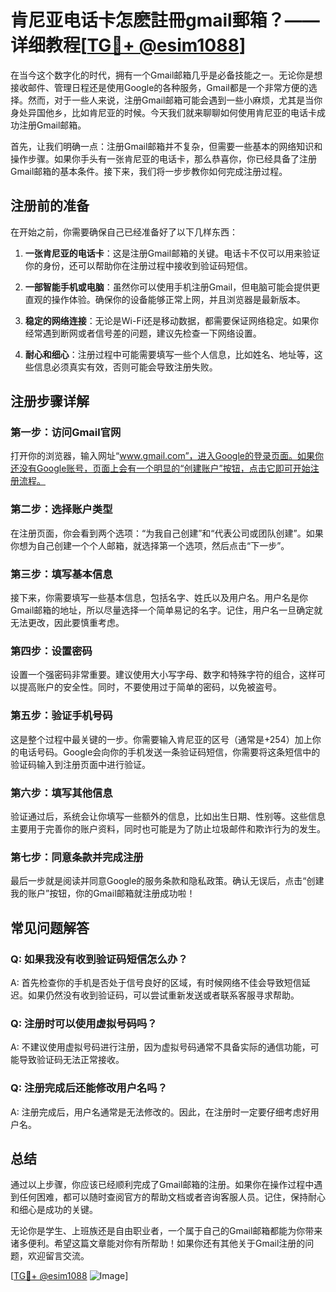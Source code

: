 # 肯尼亚电话卡怎麽註冊gmail郵箱？——详细教程[[TG💪+ @esim1088](https://t.me/s/esim1088)]

在当今这个数字化的时代，拥有一个Gmail邮箱几乎是必备技能之一。无论你是想接收邮件、管理日程还是使用Google的各种服务，Gmail都是一个非常方便的选择。然而，对于一些人来说，注册Gmail邮箱可能会遇到一些小麻烦，尤其是当你身处异国他乡，比如肯尼亚的时候。今天我们就来聊聊如何使用肯尼亚的电话卡成功注册Gmail邮箱。

首先，让我们明确一点：注册Gmail邮箱并不复杂，但需要一些基本的网络知识和操作步骤。如果你手头有一张肯尼亚的电话卡，那么恭喜你，你已经具备了注册Gmail邮箱的基本条件。接下来，我们将一步步教你如何完成注册过程。

## 注册前的准备

在开始之前，你需要确保自己已经准备好了以下几样东西：

1. **一张肯尼亚的电话卡**：这是注册Gmail邮箱的关键。电话卡不仅可以用来验证你的身份，还可以帮助你在注册过程中接收到验证码短信。
   
2. **一部智能手机或电脑**：虽然你可以使用手机注册Gmail，但电脑可能会提供更直观的操作体验。确保你的设备能够正常上网，并且浏览器是最新版本。

3. **稳定的网络连接**：无论是Wi-Fi还是移动数据，都需要保证网络稳定。如果你经常遇到断网或者信号差的问题，建议先检查一下网络设置。

4. **耐心和细心**：注册过程中可能需要填写一些个人信息，比如姓名、地址等，这些信息必须真实有效，否则可能会导致注册失败。

## 注册步骤详解

### 第一步：访问Gmail官网

打开你的浏览器，输入网址“www.gmail.com”，进入Google的登录页面。如果你还没有Google账号，页面上会有一个明显的“创建账户”按钮，点击它即可开始注册流程。

### 第二步：选择账户类型

在注册页面，你会看到两个选项：“为我自己创建”和“代表公司或团队创建”。如果你想为自己创建一个个人邮箱，就选择第一个选项，然后点击“下一步”。

### 第三步：填写基本信息

接下来，你需要填写一些基本信息，包括名字、姓氏以及用户名。用户名是你Gmail邮箱的地址，所以尽量选择一个简单易记的名字。记住，用户名一旦确定就无法更改，因此要慎重考虑。

### 第四步：设置密码

设置一个强密码非常重要。建议使用大小写字母、数字和特殊字符的组合，这样可以提高账户的安全性。同时，不要使用过于简单的密码，以免被盗号。

### 第五步：验证手机号码

这是整个过程中最关键的一步。你需要输入肯尼亚的区号（通常是+254）加上你的电话号码。Google会向你的手机发送一条验证码短信，你需要将这条短信中的验证码输入到注册页面中进行验证。

### 第六步：填写其他信息

验证通过后，系统会让你填写一些额外的信息，比如出生日期、性别等。这些信息主要用于完善你的账户资料，同时也可能是为了防止垃圾邮件和欺诈行为的发生。

### 第七步：同意条款并完成注册

最后一步就是阅读并同意Google的服务条款和隐私政策。确认无误后，点击“创建我的账户”按钮，你的Gmail邮箱就注册成功啦！

## 常见问题解答

### Q: 如果我没有收到验证码短信怎么办？

A: 首先检查你的手机是否处于信号良好的区域，有时候网络不佳会导致短信延迟。如果仍然没有收到验证码，可以尝试重新发送或者联系客服寻求帮助。

### Q: 注册时可以使用虚拟号码吗？

A: 不建议使用虚拟号码进行注册，因为虚拟号码通常不具备实际的通信功能，可能导致验证码无法正常接收。

### Q: 注册完成后还能修改用户名吗？

A: 注册完成后，用户名通常是无法修改的。因此，在注册时一定要仔细考虑好用户名。

## 总结

通过以上步骤，你应该已经顺利完成了Gmail邮箱的注册。如果你在操作过程中遇到任何困难，都可以随时查阅官方的帮助文档或者咨询客服人员。记住，保持耐心和细心是成功的关键。

无论你是学生、上班族还是自由职业者，一个属于自己的Gmail邮箱都能为你带来诸多便利。希望这篇文章能对你有所帮助！如果你还有其他关于Gmail注册的问题，欢迎留言交流。

[[TG💪+ @esim1088](https://t.me/s/esim1088) ![Image](https://i.postimg.cc/4NQfJmqS/Snipaste-2025-05-13-00-14-12.png)]